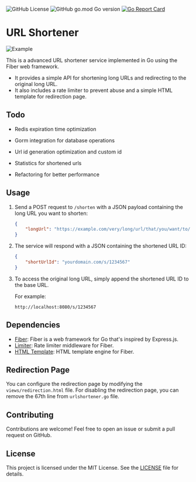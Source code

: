 ![GitHub License](https://img.shields.io/github/license/umitanilkilic/advanced-url-shortener)
![GitHub go.mod Go version](https://img.shields.io/github/go-mod/go-version/umitanilkilic/advanced-url-shortener)
[![Go Report Card](https://goreportcard.com/badge/github.com/umitanilkilic/advanced-url-shortener)](https://goreportcard.com/report/github.com/umitanilkilic/advanced-url-shortener)

# URL Shortener

![Example](https://i.hizliresim.com/t4sc3wp.gif)

This is a advanced URL shortener service implemented in Go using the Fiber web framework.  

* It provides a simple API for shortening long URLs and redirecting to the original long URL.  
* It also includes a rate limiter to prevent abuse and a simple HTML template for redirection page.


## Todo
* Redis expiration time optimization
* Gorm integration for database operations
* Url id generation optimization and custom id 
* Statistics for shortened urls

* Refactoring for better performance




## Usage

1. Send a POST request to `/shorten` with a JSON payload containing the long URL you want to shorten:

   ```json
   {
       "longUrl": "https://example.com/very/long/url/that/you/want/to/shorten"
   }
   ```

2. The service will respond with a JSON containing the shortened URL ID:

   ```json
   {
       "shortUrlId": "yourdomain.com/s/1234567"
   }
   ```

3. To access the original long URL, simply append the shortened URL ID to the base URL.

   For example:

   ```
   http://localhost:8080/s/1234567
   ```

## Dependencies

- [Fiber](https://github.com/gofiber/fiber): Fiber is a web framework for Go that's inspired by Express.js.
- [Limiter](https://github.com/gofiber/fiber/tree/v2/middleware/limiter): Rate limiter middleware for Fiber.
- [HTML Template](https://github.com/gofiber/template/tree/v2/html): HTML template engine for Fiber.


## Redirection Page
You can configure the redirection page by modifying the `views/redirection.html` file.
For disabling the redirection page, you can remove the 67th line from `urlshortener.go` file.


## Contributing

Contributions are welcome! Feel free to open an issue or submit a pull request on GitHub.


## License

This project is licensed under the MIT License. See the [LICENSE](https://github.com/umitanilkilic/advanced-url-shortener/blob/main/LICENSE) file for details.
